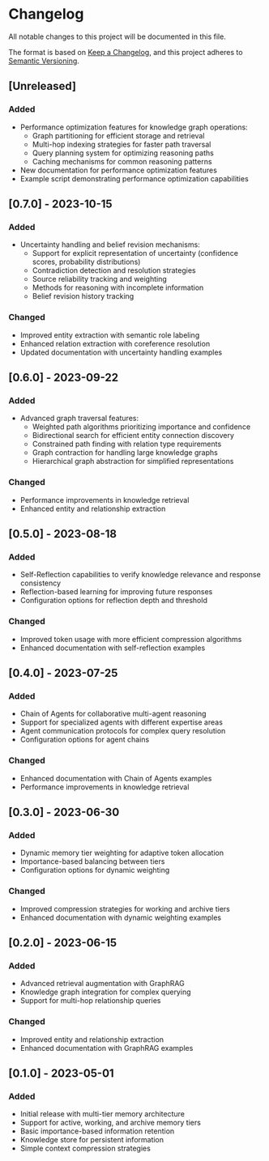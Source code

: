 # Changelog

All notable changes to this project will be documented in this file.

The format is based on [Keep a Changelog](https://keepachangelog.com/en/1.0.0/),
and this project adheres to [Semantic Versioning](https://semver.org/spec/v2.0.0.html).

## [Unreleased]

### Added
- Performance optimization features for knowledge graph operations:
  - Graph partitioning for efficient storage and retrieval
  - Multi-hop indexing strategies for faster path traversal
  - Query planning system for optimizing reasoning paths
  - Caching mechanisms for common reasoning patterns
- New documentation for performance optimization features
- Example script demonstrating performance optimization capabilities

## [0.7.0] - 2023-10-15

### Added
- Uncertainty handling and belief revision mechanisms:
  - Support for explicit representation of uncertainty (confidence scores, probability distributions)
  - Contradiction detection and resolution strategies
  - Source reliability tracking and weighting
  - Methods for reasoning with incomplete information
  - Belief revision history tracking

### Changed
- Improved entity extraction with semantic role labeling
- Enhanced relation extraction with coreference resolution
- Updated documentation with uncertainty handling examples

## [0.6.0] - 2023-09-22

### Added
- Advanced graph traversal features:
  - Weighted path algorithms prioritizing importance and confidence
  - Bidirectional search for efficient entity connection discovery
  - Constrained path finding with relation type requirements
  - Graph contraction for handling large knowledge graphs
  - Hierarchical graph abstraction for simplified representations

### Changed
- Performance improvements in knowledge retrieval
- Enhanced entity and relationship extraction

## [0.5.0] - 2023-08-18

### Added
- Self-Reflection capabilities to verify knowledge relevance and response consistency
- Reflection-based learning for improving future responses
- Configuration options for reflection depth and threshold

### Changed
- Improved token usage with more efficient compression algorithms
- Enhanced documentation with self-reflection examples

## [0.4.0] - 2023-07-25

### Added
- Chain of Agents for collaborative multi-agent reasoning
- Support for specialized agents with different expertise areas
- Agent communication protocols for complex query resolution
- Configuration options for agent chains

### Changed
- Enhanced documentation with Chain of Agents examples
- Performance improvements in knowledge retrieval

## [0.3.0] - 2023-06-30

### Added
- Dynamic memory tier weighting for adaptive token allocation
- Importance-based balancing between tiers
- Configuration options for dynamic weighting

### Changed
- Improved compression strategies for working and archive tiers
- Enhanced documentation with dynamic weighting examples

## [0.2.0] - 2023-06-15

### Added
- Advanced retrieval augmentation with GraphRAG
- Knowledge graph integration for complex querying
- Support for multi-hop relationship queries

### Changed
- Improved entity and relationship extraction
- Enhanced documentation with GraphRAG examples

## [0.1.0] - 2023-05-01

### Added
- Initial release with multi-tier memory architecture
- Support for active, working, and archive memory tiers
- Basic importance-based information retention
- Knowledge store for persistent information
- Simple context compression strategies 